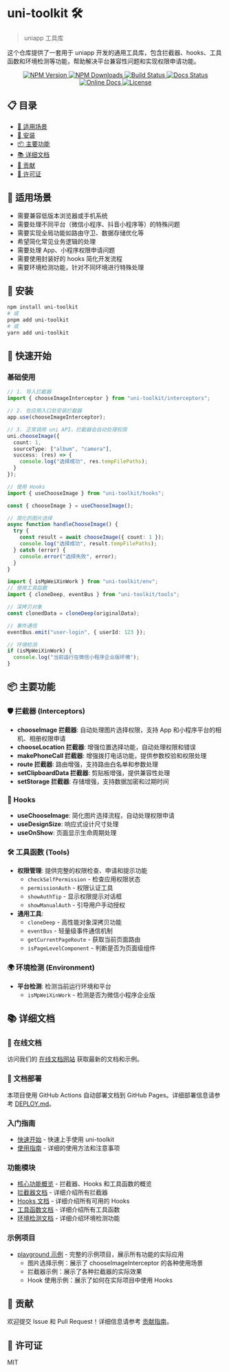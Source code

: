 # uni-toolkit 🛠️

> uniapp 工具库

这个仓库提供了一套用于 uniapp 开发的通用工具库，包含拦截器、hooks、工具函数和环境检测等功能，帮助解决平台兼容性问题和实现权限申请功能。

<p align="center">
  <a href="https://www.npmjs.com/package/uni-toolkit" target="_blank">
    <img src="https://img.shields.io/npm/v/uni-toolkit.svg" alt="NPM Version" />
  </a>
  <a href="https://www.npmjs.com/package/uni-toolkit" target="_blank">
    <img src="https://img.shields.io/npm/dt/uni-toolkit.svg" alt="NPM Downloads" />
  </a>
  <a href="https://github.com/liujiayii/uni-toolkit/actions/workflows/build-test.yml" target="_blank">
    <img src="https://github.com/liujiayii/uni-toolkit/actions/workflows/build-test.yml/badge.svg" alt="Build Status" />
  </a>
  <a href="https://github.com/liujiayii/uni-toolkit/actions/workflows/deploy-docs.yml" target="_blank">
    <img src="https://github.com/liujiayii/uni-toolkit/actions/workflows/deploy-docs.yml/badge.svg" alt="Docs Status" />
  </a>
  <a href="https://liujiayii.github.io/uni-toolkit/" target="_blank">
    <img src="https://img.shields.io/badge/docs-online-brightgreen" alt="Online Docs" />
  </a>
  <a href="./LICENSE" target="_blank">
    <img src="https://img.shields.io/npm/l/uni-toolkit.svg" alt="License" />
  </a>
</p>

## 📋 目录

- [🎯 适用场景](#-适用场景)
- [🚀 安装](#-安装)
- [📦 主要功能](#-主要功能)
- [📚 详细文档](#-详细文档)
- [🤝 贡献](#-贡献)
- [📄 许可证](#-许可证)

## 🎯 适用场景

- 需要兼容低版本浏览器或手机系统
- 需要处理不同平台（微信小程序、抖音小程序等）的特殊问题
- 需要实现全局功能如路由守卫、数据存储优化等
- 希望简化常见业务逻辑的处理
- 需要处理 App、小程序权限申请问题
- 需要使用封装好的 hooks 简化开发流程
- 需要环境检测功能，针对不同环境进行特殊处理

## 🚀 安装

```bash
npm install uni-toolkit
# 或
pnpm add uni-toolkit
# 或
yarn add uni-toolkit
```

## 🚀 快速开始

### 基础使用

```typescript
// 1. 导入拦截器
import { chooseImageInterceptor } from "uni-toolkit/interceptors";

// 2. 在应用入口处安装拦截器
app.use(chooseImageInterceptor);

// 3. 正常调用 uni API，拦截器会自动处理权限
uni.chooseImage({
  count: 1,
  sourceType: ["album", "camera"],
  success: (res) => {
    console.log("选择成功", res.tempFilePaths);
  }
});
```

```typescript
// 使用 Hooks
import { useChooseImage } from "uni-toolkit/hooks";

const { chooseImage } = useChooseImage();

// 简化的图片选择
async function handleChooseImage() {
  try {
    const result = await chooseImage({ count: 1 });
    console.log("选择成功", result.tempFilePaths);
  } catch (error) {
    console.error("选择失败", error);
  }
}
```

```typescript
import { isMpWeiXinWork } from "uni-toolkit/env";
// 使用工具函数
import { cloneDeep, eventBus } from "uni-toolkit/tools";

// 深拷贝对象
const clonedData = cloneDeep(originalData);

// 事件通信
eventBus.emit("user-login", { userId: 123 });

// 环境检测
if (isMpWeiXinWork) {
  console.log("当前运行在微信小程序企业版环境");
}
```

## 📦 主要功能

### 🛡️ 拦截器 (Interceptors)

- **chooseImage 拦截器**: 自动处理图片选择权限，支持 App 和小程序平台的相机、相册权限申请
- **chooseLocation 拦截器**: 增强位置选择功能，自动处理权限和错误
- **makePhoneCall 拦截器**: 增强拨打电话功能，提供参数校验和权限处理
- **route 拦截器**: 路由增强，支持路由白名单和参数处理
- **setClipboardData 拦截器**: 剪贴板增强，提供兼容性处理
- **setStorage 拦截器**: 存储增强，支持数据加密和过期时间

### 🎣 Hooks

- **useChooseImage**: 简化图片选择流程，自动处理权限申请
- **useDesignSize**: 响应式设计尺寸处理
- **useOnShow**: 页面显示生命周期处理

### 🛠️ 工具函数 (Tools)

- **权限管理**: 提供完整的权限检查、申请和提示功能
  - `checkSelfPermission` - 检查应用权限状态
  - `permissionAuth` - 权限认证工具
  - `showAuthTip` - 显示权限提示对话框
  - `showManualAuth` - 引导用户手动授权
- **通用工具**:
  - `cloneDeep` - 高性能对象深拷贝功能
  - `eventBus` - 轻量级事件通信机制
  - `getCurrentPageRoute` - 获取当前页面路由
  - `isPageLevelComponent` - 判断是否为页面级组件

### 🌍 环境检测 (Environment)

- **平台检测**: 检测当前运行环境和平台
  - `isMpWeiXinWork` - 检测是否为微信小程序企业版

## 📚 详细文档

### 📖 在线文档

访问我们的 [在线文档网站](https://liujiayii.github.io/uni-toolkit/) 获取最新的文档和示例。

### 📝 文档部署

本项目使用 GitHub Actions 自动部署文档到 GitHub Pages。详细部署信息请参考 [DEPLOY.md](./DEPLOY.md)。

### 入门指南

- [快速开始](https://liujiayii.github.io/uni-toolkit/guide/getting-started) - 快速上手使用 uni-toolkit
- [使用指南](https://liujiayii.github.io/uni-toolkit/guide/usage) - 详细的使用方法和注意事项

### 功能模块

- [核心功能概览](https://liujiayii.github.io/uni-toolkit/guide/overview) - 拦截器、Hooks 和工具函数的概览
- [拦截器文档](https://liujiayii.github.io/uni-toolkit/interceptors/index) - 详细介绍所有拦截器
- [Hooks 文档](https://liujiayii.github.io/uni-toolkit/hooks/index) - 详细介绍所有可用的 Hooks
- [工具函数文档](https://liujiayii.github.io/uni-toolkit/tools/index) - 详细介绍所有工具函数
- [环境检测文档](https://liujiayii.github.io/uni-toolkit/env/index) - 详细介绍环境检测功能

### 示例项目

- [playground 示例](https://github.com/liujiayii/uni-toolkit/tree/main/playground) - 完整的示例项目，展示所有功能的实际应用
  - 图片选择示例：展示了 chooseImageInterceptor 的各种使用场景
  - 拦截器示例：展示了各种拦截器的实际效果
  - Hook 使用示例：展示了如何在实际项目中使用 Hooks

## 🤝 贡献

欢迎提交 Issue 和 Pull Request！详细信息请参考 [贡献指南](https://liujiayii.github.io/uni-toolkit/guide/contributing)。

## 📄 许可证

MIT
